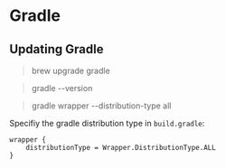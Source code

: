 # Gradle

## Updating Gradle
> brew upgrade gradle

> gradle --version

> gradle wrapper --distribution-type all

Specifiy the gradle distribution type in `build.gradle`:
```
wrapper {
    distributionType = Wrapper.DistributionType.ALL
}
```

